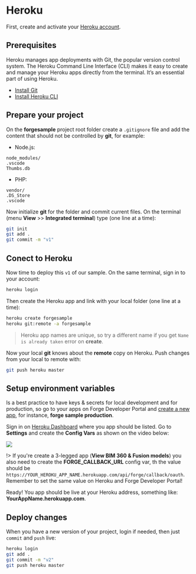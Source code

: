 # Heroku 

First, create and activate your [Heroku account](https://www.heroku.com/).

## Prerequisites

Heroku manages app deployments with Git, the popular version control system. The Heroku Command Line Interface (CLI) makes it easy to create and manage your Heroku apps directly from the terminal. It’s an essential part of using Heroku.

- [Install Git](https://git-scm.com/book/en/v2/Getting-Started-Installing-Git)
- [Install Heroku CLI](https://devcenter.heroku.com/articles/heroku-cli)

## Prepare your project

On the **forgesample** project root folder create a `.gitignore` file and add the content that should not be controlled by **git**, for example:

- Node.js:
```
node_modules/
.vscode
Thumbs.db
```

- PHP:
```
vendor/
.DS_Store
.vscode
```

Now initialize **git** for the folder and commit current files. On the terminal (menu **View** >> **Integrated terminal**) type (one line at a time):

```bash
git init
git add .
git commit -m "v1"
```

## Conect to Heroku

Now time to deploy this `v1` of our sample. On the same terminal, sign in to your account:

```bash
heroku login
```

Then create the Heroku app and link with your local folder (one line at a time):

```bash
heroku create forgesample
heroku git:remote -a forgesample
```

> Heroku app names are unique, so try a different name if you get `Name is already taken` error on **create**.

Now your local **git** knows about the **remote** copy on Heroku. Push changes from your local to remote with:

```bash
git push heroku master
```

## Setup environment variables

Is a best practice to have keys & secrets for local development and for production, so go to your apps on Forge Developer Portal and [create a new app](/account/?id=create-an-app), for instance, **forge sample production**. 

Sign in on [Heroku Dashboard](https://dashboard.heroku.com/) where you app should be listed. Go to **Settings** and create the **Config Vars** as shown on the video below:

![](_media/deployment/heroku/env_vars.gif) 

!> If you're create a 3-legged app (**View BIM 360 & Fusion models**) you also need to create the **FORGE_CALLBACK_URL** config var, th the value should be `https://YOUR_HEROKU_APP_NAME.herokuapp.com/api/forge/callback/oauth`. Remember to set the same value on Heroku and Forge Developer Portal! 

Ready! You app should be live at your Heroku address, something like: **YourAppName.herokuapp.com**.

## Deploy changes

When you have a new version of your project, login if needed, then just `commit` and `push` live:

```bash
heroku login
git add .
git commit -m "v2"
git push heroku master
```